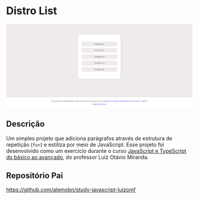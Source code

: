 # Distro List
![Demo](docs/demo.png)

## Descrição
Um simples projeto que adiciona parágrafos através de estrutura de repetição (`for`) e estiliza por meio de JavaScript. Esse projeto foi desenvolvido como um exercício durante o curso [JavaScript e TypeScript do básico ao avançado](https://www.udemy.com/course/curso-de-javascript-moderno-do-basico-ao-avancado/learn/lecture/16342392?start=0#overview), do professor Luiz Otávio Miranda.

## Repositório Pai
https://github.com/alemobn/study-javascript-luizomf